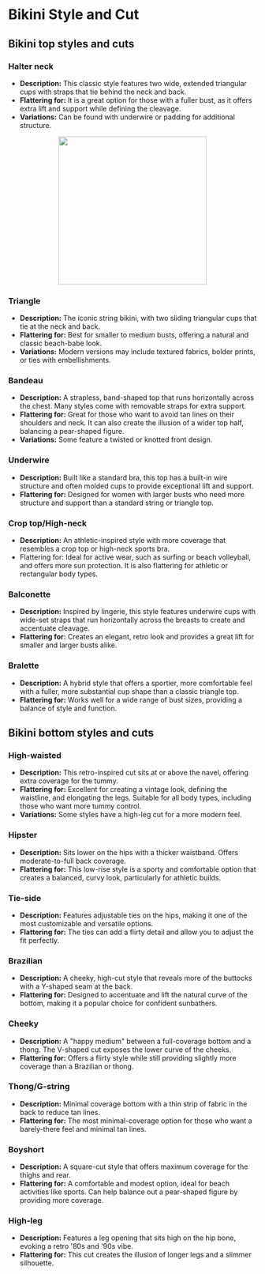 # Bikini Style and Cut

## Bikini top styles and cuts
### Halter neck
- **Description:** This classic style features two wide, extended triangular cups with straps that tie behind the neck and back.
- **Flattering for:** It is a great option for those with a fuller bust, as it offers extra lift and support while defining the cleavage.
- **Variations:** Can be found with underwire or padding for additional structure.
<p align="center"><img height="300" src="[https://github.com/story4media/Ai-Image-Series/blob/main/images/images.jpeg](https://encrypted-tbn3.gstatic.com/licensed-image?q=tbn:ANd9GcQC4rUdD6bacauV41wkS_0B-Ukdr2KVUwo80c2787Zt8sF3PhsBLmDXqlGxGsteANxUMuKVstSjq9e1xQ3GzSpAswlALTEfaR44lsmwHb1Eft_sVwg)"></p>

### Triangle
- **Description:** The iconic string bikini, with two sliding triangular cups that tie at the neck and back.
- **Flattering for:** Best for smaller to medium busts, offering a natural and classic beach-babe look.
- **Variations:** Modern versions may include textured fabrics, bolder prints, or ties with embellishments. 

### Bandeau
- **Description:** A strapless, band-shaped top that runs horizontally across the chest. Many styles come with removable straps for extra support.
- **Flattering for:** Great for those who want to avoid tan lines on their shoulders and neck. It can also create the illusion of a wider top half, balancing a pear-shaped figure.
- **Variations:** Some feature a twisted or knotted front design. 

### Underwire
- **Description:** Built like a standard bra, this top has a built-in wire structure and often molded cups to provide exceptional lift and support.
- **Flattering for:** Designed for women with larger busts who need more structure and support than a standard string or triangle top. 

### Crop top/High-neck
- **Description:** An athletic-inspired style with more coverage that resembles a crop top or high-neck sports bra.
- Flattering for: Ideal for active wear, such as surfing or beach volleyball, and offers more sun protection. It is also flattering for athletic or rectangular body types. 

### Balconette
- **Description:** Inspired by lingerie, this style features underwire cups with wide-set straps that run horizontally across the breasts to create and accentuate cleavage.
- **Flattering for:** Creates an elegant, retro look and provides a great lift for smaller and larger busts alike. 

### Bralette
- **Description:** A hybrid style that offers a sportier, more comfortable feel with a fuller, more substantial cup shape than a classic triangle top.
- **Flattering for:** Works well for a wide range of bust sizes, providing a balance of style and function. 

## Bikini bottom styles and cuts

### High-waisted
- **Description:** This retro-inspired cut sits at or above the navel, offering extra coverage for the tummy.
- **Flattering for:** Excellent for creating a vintage look, defining the waistline, and elongating the legs. Suitable for all body types, including those who want more tummy control.
- **Variations:** Some styles have a high-leg cut for a more modern feel. 

### Hipster
- **Description:** Sits lower on the hips with a thicker waistband. Offers moderate-to-full back coverage.
- **Flattering for:** This low-rise style is a sporty and comfortable option that creates a balanced, curvy look, particularly for athletic builds. 

### Tie-side
- **Description:** Features adjustable ties on the hips, making it one of the most customizable and versatile options.
- **Flattering for:** The ties can add a flirty detail and allow you to adjust the fit perfectly. 

### Brazilian
- **Description:** A cheeky, high-cut style that reveals more of the buttocks with a Y-shaped seam at the back.
- **Flattering for:** Designed to accentuate and lift the natural curve of the bottom, making it a popular choice for confident sunbathers. 

### Cheeky
- **Description:** A "happy medium" between a full-coverage bottom and a thong. The V-shaped cut exposes the lower curve of the cheeks.
- **Flattering for:** Offers a flirty style while still providing slightly more coverage than a Brazilian or thong. 

### Thong/G-string
- **Description:** Minimal coverage bottom with a thin strip of fabric in the back to reduce tan lines.
- **Flattering for:** The most minimal-coverage option for those who want a barely-there feel and minimal tan lines. 

### Boyshort
- **Description:** A square-cut style that offers maximum coverage for the thighs and rear.
- **Flattering for:** A comfortable and modest option, ideal for beach activities like sports. Can help balance out a pear-shaped figure by providing more coverage. 

### High-leg
- **Description:** Features a leg opening that sits high on the hip bone, evoking a retro '80s and '90s vibe.
- **Flattering for:** This cut creates the illusion of longer legs and a slimmer silhouette. 
